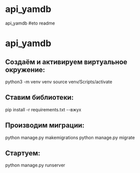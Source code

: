 # api_yamdb
api_yamdb
#eto readme
# api_yamdb
## Создаём и активируем виртуальное окружение:
python3 -m venv venv
source venv/Scripts/activate
## Ставим библиотеки:
pip install -r requirements.txt --вжух
## Производим миграции:
python manage.py makemigrations
python manage.py migrate
## Стартуем:
python manage.py runserver
